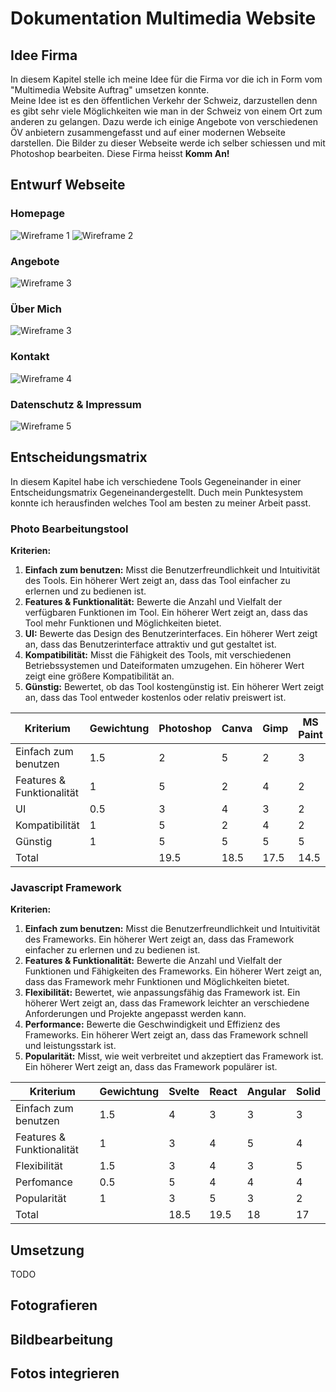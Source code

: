 # Dokumentation Multimedia Website

## Idee Firma

In diesem Kapitel stelle ich meine Idee für die Firma vor die ich in Form vom "Multimedia Website Auftrag" umsetzen konnte.  
Meine Idee ist es den öffentlichen Verkehr der Schweiz, darzustellen denn es gibt sehr viele Möglichkeiten wie man in der Schweiz von einem Ort zum anderen zu gelangen. Dazu werde ich einige Angebote von verschiedenen ÖV anbietern zusammengefasst und auf einer modernen Webseite darstellen. Die Bilder zu dieser Webseite werde ich selber schiessen und mit Photoshop bearbeiten. Diese Firma heisst **Komm An!**

## Entwurf Webseite

### Homepage

![Wireframe 1](Wireframe1.png)
![Wireframe 2](Wireframe2.png)

### Angebote

![Wireframe 3](Wireframe3.png)

### Über Mich

![Wireframe 3](Wireframe3.png)

### Kontakt

![Wireframe 4](Wireframe4.png)

### Datenschutz & Impressum

![Wireframe 5](Wireframe5.png)

## Entscheidungsmatrix

In diesem Kapitel habe ich verschiedene Tools Gegeneinander in einer Entscheidungsmatrix Gegeneinandergestellt. Duch mein Punktesystem konnte ich herausfinden welches Tool am besten zu meiner Arbeit passt.

### Photo Bearbeitungstool

**Kriterien:**

1. **Einfach zum benutzen:** Misst die Benutzerfreundlichkeit und Intuitivität des Tools. Ein höherer Wert zeigt an, dass das Tool einfacher zu erlernen und zu bedienen ist.
2. **Features & Funktionalität:** Bewerte die Anzahl und Vielfalt der verfügbaren Funktionen im Tool. Ein höherer Wert zeigt an, dass das Tool mehr Funktionen und Möglichkeiten bietet.
3. **UI:** Bewerte das Design des Benutzerinterfaces. Ein höherer Wert zeigt an, dass das Benutzerinterface attraktiv und gut gestaltet ist.
4. **Kompatibilität:** Misst die Fähigkeit des Tools, mit verschiedenen Betriebssystemen und Dateiformaten umzugehen. Ein höherer Wert zeigt eine größere Kompatibilität an.
5. **Günstig:** Bewertet, ob das Tool kostengünstig ist. Ein höherer Wert zeigt an, dass das Tool entweder kostenlos oder relativ preiswert ist.

| Kriterium                 | Gewichtung | Photoshop | Canva | Gimp | MS Paint |
| ------------------------- | ---------- | --------- | ----- | ---- | -------- |
| Einfach zum benutzen      | 1.5        | 2         | 5     | 2    | 3        |
| Features & Funktionalität | 1          | 5         | 2     | 4    | 2        |
| UI                        | 0.5        | 3         | 4     | 3    | 2        |
| Kompatibilität            | 1          | 5         | 2     | 4    | 2        |
| Günstig                   | 1          | 5         | 5     | 5    | 5        |
| Total                     |            | 19.5      | 18.5  | 17.5 | 14.5     |

### Javascript Framework

**Kriterien:**

1. **Einfach zum benutzen:** Misst die Benutzerfreundlichkeit und Intuitivität des Frameworks. Ein höherer Wert zeigt an, dass das Framework einfacher zu erlernen und zu bedienen ist.
2. **Features & Funktionalität:** Bewerte die Anzahl und Vielfalt der Funktionen und Fähigkeiten des Frameworks. Ein höherer Wert zeigt an, dass das Framework mehr Funktionen und Möglichkeiten bietet.
3. **Flexibilität:** Bewertet, wie anpassungsfähig das Framework ist. Ein höherer Wert zeigt an, dass das Framework leichter an verschiedene Anforderungen und Projekte angepasst werden kann.
4. **Performance:** Bewerte die Geschwindigkeit und Effizienz des Frameworks. Ein höherer Wert zeigt an, dass das Framework schnell und leistungsstark ist.
5. **Popularität:** Misst, wie weit verbreitet und akzeptiert das Framework ist. Ein höherer Wert zeigt an, dass das Framework populärer ist.

| Kriterium                 | Gewichtung | Svelte | React | Angular | Solid |
| ------------------------- | ---------- | ------ | ----- | ------- | ----- |
| Einfach zum benutzen      | 1.5        | 4      | 3     | 3       | 3     |
| Features & Funktionalität | 1          | 3      | 4     | 5       | 4     |
| Flexibilität              | 1.5        | 3      | 4     | 3       | 5     |
| Perfomance                | 0.5        | 5      | 4     | 4       | 4     |
| Popularität               | 1          | 3      | 5     | 3       | 2     |
| Total                     |            | 18.5   | 19.5  | 18      | 17    |

## Umsetzung

TODO

## Fotografieren

## Bildbearbeitung

## Fotos integrieren
